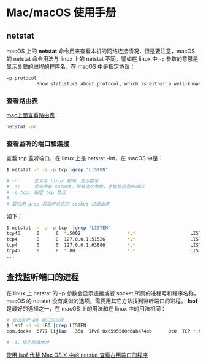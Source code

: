 <!-- toc -->
# Mac/macOS 使用手册

## netstat

macOS 上的 **netstat** 命令用来查看本机的网络连接情况，但是要注意，macOS 的 netstat 命令用法与 linux 上的 netstat 不同。譬如在 linux 中 `-p` 参数的意思是显示关联的进程的程序名，在 macOS 中是指定协议：

```sh
-p protocol
           Show statistics about protocol, which is either a well-known name for a protocol or an alias for it.
```

### 查看路由表

[mac上面查看路由表](https://my.oschina.net/fxtxz2/blog/3060015)：

```sh
netstat -nr
```

### 查看监听的端口和连接

查看 tcp 监听端口，在 linux 上是 netstat -lnt，在 macOS 中是：

```sh
$ netstat -n -a -p tcp |grep "LISTEN"

# -n:     含义与 linux 相同，显示数字
# -a:     显示所有 socket，带有这个参数，才能显示监听端口
# -p tcp: 指定 tcp 协议
#
# 最后用 grep 将监听状态的 socket 过滤出来
```

如下：

```sh
$ netstat -n -a -p tcp  |grep "LISTEN"
tcp46      0      0  *.5002                 *.*                    LISTEN
tcp4       0      0  127.0.0.1.51526        *.*                    LISTEN
tcp4       0      0  127.0.0.1.63886        *.*                    LISTEN
tcp46      0      0  *.80                   *.*                    LISTEN
...
```

## 查找监听端口的进程

在 linux 上 netstat 的 -p 参数会显示连接或者 socket 所属的进程号和程序名称，macOS 的 netstat 没有类似的选项，需要用其它方法找到监听端口的进程。 **lsof** 是最好的选择之一，在 macOS 上的用法和在 linux 中的用法相同：

```sh
# 查找监听 80 端口的进程
$ lsof -n -i :80 |grep LISTEN
com.docke  6777 lijiao   35u  IPv6 0x65955d0d6aba74bb      0t0  TCP *:http (LISTEN)

# -i，指定网络地址
```

[使用 lsof 代替 Mac OS X 中的 netstat 查看占用端口的程序](https://tonydeng.github.io/2016/07/07/use-lsof-to-replace-netstat/)


